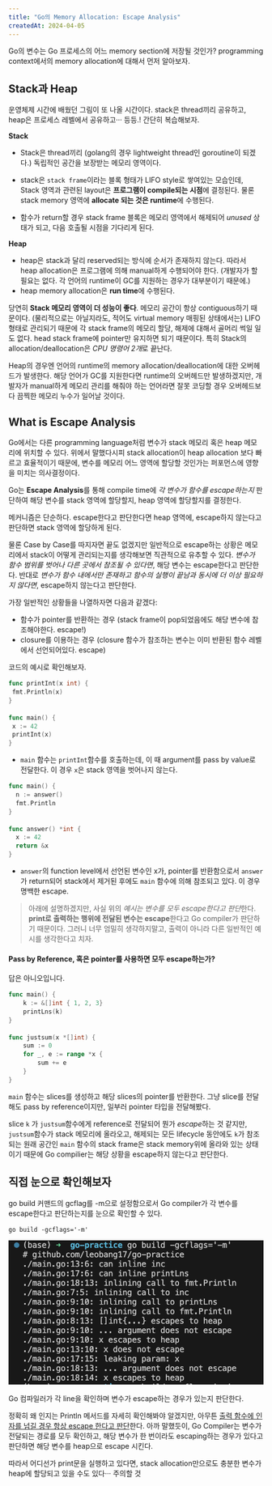 ```yaml
---
title: "Go의 Memory Allocation: Escape Analysis"
createdAt: 2024-04-05
---
```


Go의 변수는 Go 프로세스의 어느 memory section에 저장될 것인가? programming context에서의 memory allocation에 대해서 먼저 알아보자. 

## Stack과 Heap 

운영체제 시간에 배웠던 그림이 또 나올 시간이다. stack은 thread끼리 공유하고, heap은 프로세스 레벨에서 공유하고··· 등등.! 간단히 복습해보자.

**Stack**

- Stack은 thread끼리 (golang의 경우 lightweight thread인 goroutine이 되겠다.) 독립적인 공간을 보장받는 메모리 영역이다. 
- stack은 `stack frame`이라는 블록 형태가 LIFO style로 쌓여있는 모습인데, Stack 영역과 관련된 layout은 **프로그램이 compile되는 시점**에 결정된다. 물론 stack memory 영역에 **allocate 되는 것은 runtime**에 수행된다.

- 함수가 return할 경우 stack frame 블록은 메모리 영역에서 해제되어 *unused* 상태가 되고, 다음 호출될 시점을 기다리게 된다. 

**Heap**

- heap은 stack과 달리 reserved되는 방식에 순서가 존재하지 않는다. 따라서 heap allocation은 프로그램에 의해 manual하게 수행되어야 한다. (개발자가 할 필요는 없다. 각 언어의 runtime이 GC를 지원하는 경우가 대부분이기 때문에.)
- heap memory allocation은 **run time**에 수행된다. 

당연히 **Stack 메모리 영역이 더 성능이 좋다**. 메모리 공간이 항상 contiguous하기 때문이다. (물리적으로는 아닐지라도, 적어도 virtual memory 매핑된 상태에서는) LIFO 형태로 관리되기 때문에 각 stack frame의 메모리 할당, 해제에 대해서 골머리 썩일 일도 없다. head stack frame에 pointer만 유지하면 되기 때문이다. 특히 Stack의 allocation/deallocation은 *CPU 명령어 2개*로 끝난다.

Heap의 경우엔 언어의 runtime의 memory allocation/deallocation에 대한 오버헤드가 발생한다. 해당 언어가 GC를 지원한다면 runtime의 오버헤드만 발생하겠지만, 개발자가 manual하게 메모리 관리를 해줘야 하는 언어라면 잘못 코딩할 경우 오버헤드보다 끔찍한 메모리 누수가 일어날 것이다.



## What is Escape Analysis

Go에서는 다른 programming language처럼 변수가 stack 메모리 혹은 heap 메모리에 위치할 수 있다. 위에서 말했다시피 stack allocation이 heap allocation 보다 빠르고 효율적이기 때문에, 변수를 메모리 어느 영역에 할당할 것인가는 퍼포먼스에 영향을 미치는 의사결정이다. 

Go는 **Escape Analysis**를 통해 compile time에 *각 변수가 함수를 escape하는지* 판단하여 해당 변수를 stack 영역에 할당할지, heap 영역에 할당할지를 결정한다. 

메커니즘은 단순하다. escape한다고 판단한다면 heap 영역에, escape하지 않는다고 판단하면 stack 영역에 할당하게 된다.

물론 Case by Case를 따지자면 끝도 없겠지만 일반적으로 escape하는 상황은 메모리에서 stack이 어떻게 관리되는지를 생각해보면 직관적으로 유추할 수 있다. *변수가 함수 범위를 벗어나 다른 곳에서 참조될 수 있다면*, 해당 변수는 escape한다고 판단한다. 반대로 *변수가 함수 내에서만 존재하고 함수의 실행이 끝남과 동시에 더 이상 필요하지 않다면*, escape하지 않는다고 판단한다. 

가장 일반적인 상황들을 나열하자면 다음과 같겠다:

- 함수가 pointer를 반환하는 경우 (stack frame이 pop되었음에도 해당 변수에 참조해야한다. escape!)
- closure를 이용하는 경우 (closure 함수가 참조하는 변수는 이미 반환된 함수 레벨에서 선언되어있다. escape)

코드의 예시로 확인해보자. 

```go
func printInt(x int) {
 fmt.Println(x)
}

func main() {
 x := 42
 printInt(x)
}
```

- `main` 함수는 `printInt`함수를 호출하는데, 이 때 argument를 pass by value로 전달한다. 이 경우 `x`은 stack 영역을 벗어나지 않는다.



``` go 
func main() {
  n := answer()
  fmt.Println
}

func answer() *int {
  x := 42
  return &x
}
```

- `answer`의 function level에서 선언된 변수인 x가, pointer를 반환함으로서 `answer`가 return되어 stack에서 제거된 후에도 `main` 함수에 의해 참조되고 있다. 이 경우 명백한 escape.

> 아래에 설명하겠지만, 사실 위의 *예시는 변수를 모두 escape한다고 판단*한다. **print로 출력하는 행위에 전달된 변수는 escape**한다고 Go compiler가 판단하기 때문이다. 그러니 너무 엄밀히 생각하지말고, 출력이 아니라 다른 일반적인 예시를 생각한다고 치자.

#### Pass by Reference, 혹은 pointer를 사용하면 모두 escape하는가? 

답은 아니오입니다.

``` go 
func main() {
	k := &[]int { 1, 2, 3}
	printLns(k)
}

func justsum(x *[]int) {
	sum := 0
	for _, e := range *x {
		sum += e 
	}
}
```

`main` 함수는 slices를 생성하고 해당 slices의 pointer를 반환한다. 그냥 slice를 전달해도 pass by reference이지만, 일부러 pointer 타입을 전달해봤다. 

slice `k` 가 `justsum`함수에게 reference로 전달되어 뭔가 *escape*하는 것 같지만, `justsum`함수가 stack 메모리에 올라오고, 해제되는 모든 lifecycle 동안에도 `k`가 참조되는 원래 공간인 `main` 함수의 stack frame은 stack memory위에 올라와 있는 상태이기 때문에 Go compilier는 해당 상황을 escape하지 않는다고 판단한다. 



## 직접 눈으로 확인해보자

go build 커맨드의 gcflag를 -m으로 설정함으로서 Go compiler가 각 변수를 escape한다고 판단하는지를 눈으로 확인할 수 있다.

```
go build -gcflags='-m'
```

![](./imgs/image-20240405182911284.png)

Go 컴파일러가 각 line을 확인하며 변수가 escape하는 경우가 있는지 판단한다.

정확히 왜 인지는 Println 메서드를 자세히 확인해봐야 알겠지만, 아무튼 <u>출력 함수에 인자를 넘길 경우 항상 escape 한다고 판단</u>한다. 아까 말했듯이, Go Compiler는 변수가 전달되는 경로를 모두 확인하고, 해당 변수가 한 번이라도 escaping하는 경우가 있다고 판단하면 해당 변수를 heap으로 escape 시킨다. 

따라서 어디선가 print문을 실행하고 있다면, stack allocation만으로도 충분한 변수가 heap에 할당되고 있을 수도 있다··· 주의할 것

